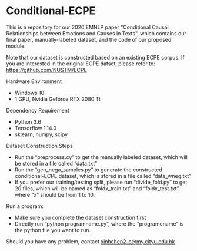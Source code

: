 # Conditional-ECPE
This is a repository for our 2020 EMNLP paper "Conditional Causal Relationships between Emotions and Causes in Texts", which contains our final paper, manually-labeled dataset, and the code of our proposed module.

Note that our dataset is constructed based on an existing ECPE corpus. If you are interested in the original ECPE datset, please refer to: https://github.com/NUSTM/ECPE

Hardware Environment
- Windows 10
- 1 GPU, Nvidia Geforce RTX 2080 Ti

Dependency Requirement
- Python 3.6
- Tensorflow 1.14.0
- sklearn, numpy, scipy

Dataset Construction Steps
- Run the “preprocess.cy” to get the manually labeled dataset, which will be stored in a file called “data.txt”
- Run the “gen_nega_samples.py” to generate the constructed conditional-ECPE dataset, which is stored in a file called “data_wneg.txt”
-	If you prefer our training/testing split, please run “divide_fold.py” to get 20 files, which will be named as “foldx_train.txt” and “foldx_test.txt”, where “x” should be from 1 to 10.

Run a program:
- Make sure you complete the dataset construction first
-	Directly run “python programname.py”, where the “programename” is the python file you want to run.

Should you have any problem, contact xinhchen2-c@my.cityu.edu.hk
